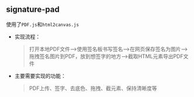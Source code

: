 ## signature-pad
使用了`PDF.js`和`html2canvas.js`

+ 实现流程：  
  > 打开本地PDF文件——\>使用签名板书写签名——\>在网页保存签名为图片——\>拖拽签名图片到PDF，放到想签字的地方——\>截取HTML元素导出PDF文件  
+ 主要需要实现的功能：  
  > PDF上传、签字、去底色、拖拽、截元素、保持清晰度等
  

